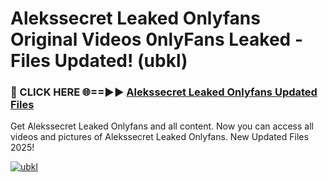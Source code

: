 # Alekssecret Leaked Onlyfans Original Videos 0nlyFans Leaked - Files Updated! (ubkl)

<h3>🔴 CLICK HERE 🌐==►► <a href="https://tinyurl.com/4seja8ks" rel="nofollow">Alekssecret Leaked Onlyfans Updated Files</a></h3>

Get Alekssecret Leaked Onlyfans and all content. Now you can access all videos and pictures of Alekssecret Leaked Onlyfans. New Updated Files 2025!

[![ubkl](https://i.imgur.com/EWjZXRe.gif)](https://tinyurl.com/4seja8ks)
